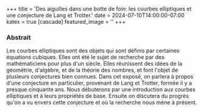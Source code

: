 +++
title = 'Des aiguilles dans une botte de foin: les courbes elliptiques et une conjecture de Lang et Trotter.'
date = 2024-07-10T14:00:00-07:00
katex = true
[cascade]
  featured_image = ''
+++

### Abstrait

Les courbes elliptiques sont des objets qui sont définis par certaines équations cubiques. Elles ont été le sujet de recherche par des mathématiciens pour plus d'un siècle. Elles réunissent des idées de la géométrie, d'algèbre, et de la théorie des nombres, et font l'objet de plusieurs conjectures bien connues. Dans cet exposé, on parlera à propos d'une conjecture en particulier, provenant de Lang et Trotter, formée il y a presque cinquante ans. Nous débuterons par une introduction aux courbes elliptiques et à leurs propriétés de base. Ensuite on discutera du progrès qu'on a vu envers cette conjecture et où la recherche nous mène à présent.
